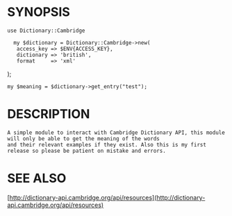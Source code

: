 # SYNOPSIS

    use Dictionary::Cambridge

      my $dictionary = Dictionary::Cambridge->new(
       access_key => $ENV{ACCESS_KEY},
       dictionary => 'british',
       format     => 'xml'
   );

    my $meaning = $dictionary->get_entry("test");

# DESCRIPTION

    A simple module to interact with Cambridge Dictionary API, this module will only be able to get the meaning of the words
    and their relevant examples if they exist. Also this is my first release so please be patient on mistake and errors.

# SEE ALSO

[http://dictionary-api.cambridge.org/api/resources](http://dictionary-api.cambridge.org/api/resources)
